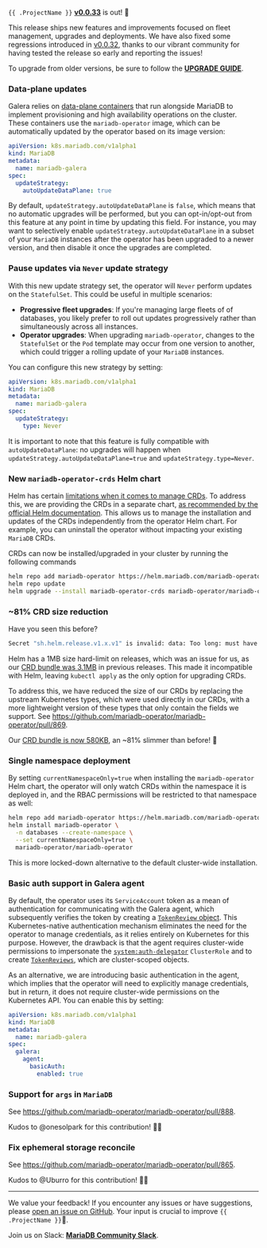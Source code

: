 
`{{ .ProjectName }}` __[v0.0.33](https://github.com/mariadb-operator/mariadb-operator/releases/tag/v0.0.33)__ is out! 🦭

This release ships new features and improvements focused on fleet management, upgrades and deployments. We have also fixed some regressions introduced in [v0.0.32](https://github.com/mariadb-operator/mariadb-operator/releases/tag/v0.0.32), thanks to our vibrant community for having tested the release so early and reporting the issues!

To upgrade from older versions, be sure to follow the __[UPGRADE GUIDE](https://github.com/mariadb-operator/mariadb-operator/blob/main/docs/UPGRADE_v0.0.33.md)__.

### Data-plane updates

Galera relies on [data-plane containers](https://github.com/mariadb-operator/mariadb-operator/tree/main/docs/GALERA.md#data-plane) that run alongside MariaDB to implement provisioning and high availability operations on the cluster. These containers use the `mariadb-operator` image, which can be automatically updated by the operator based on its image version:

```yaml
apiVersion: k8s.mariadb.com/v1alpha1
kind: MariaDB
metadata:
  name: mariadb-galera
spec:
  updateStrategy:
    autoUpdateDataPlane: true
```
By default, `updateStrategy.autoUpdateDataPlane` is `false`, which means that no automatic upgrades will be performed, but you can opt-in/opt-out from this feature at any point in time by updating this field. For instance, you may want to selectively enable `updateStrategy.autoUpdateDataPlane` in a subset of your `MariaDB` instances after the operator has been upgraded to a newer version, and then disable it once the upgrades are completed.

### Pause updates via `Never` update strategy

With this new update strategy set, the operator will `Never` perform updates on the `StatefulSet`. This could be useful in multiple scenarios:
- __Progressive fleet upgrades__: If you're managing large fleets of of databases, you likely prefer to roll out updates progressively rather than simultaneously across all instances.
- __Operator upgrades__: When upgrading `mariadb-operator`, changes to the `StatefulSet` or the `Pod` template may occur from one version to another, which could trigger a rolling update of your `MariaDB` instances.

You can configure this new strategy by setting:

```yaml
apiVersion: k8s.mariadb.com/v1alpha1
kind: MariaDB
metadata:
  name: mariadb-galera
spec:
  updateStrategy:
    type: Never
``` 

It is important to note that this feature is fully compatible with `autoUpdateDataPlane`: no upgrades will happen when `updateStrategy.autoUpdateDataPlane=true` and `updateStrategy.type=Never`.

### New `mariadb-operator-crds` Helm chart

Helm has certain [limitations when it comes to manage CRDs](https://helm.sh/docs/chart_best_practices/custom_resource_definitions/#some-caveats-and-explanations). To address this, we are providing the CRDs in a separate chart, [as recommended by the official Helm documentation](https://helm.sh/docs/chart_best_practices/custom_resource_definitions/#method-2-separate-charts). This allows us to manage the installation and updates of the CRDs independently from the operator Helm chart. For example, you can uninstall the operator without impacting your existing `MariaDB` CRDs.

CRDs can now be installed/upgraded in your cluster by running the following commands

```bash
helm repo add mariadb-operator https://helm.mariadb.com/mariadb-operator
helm repo update
helm upgrade --install mariadb-operator-crds mariadb-operator/mariadb-operator-crds
```

### ~81% CRD size reduction

Have you seen this before?

```bash
Secret "sh.helm.release.v1.x.v1" is invalid: data: Too long: must have at most 1048576 character
```
Helm has a 1MB size hard-limit on releases, which was an issue for us, as our [CRD bundle was 3.1MB](https://github.com/mariadb-operator/mariadb-operator/blob/v0.0.31/deploy/crds/crds.yaml) in previous releases. This made it incompatible with Helm, leaving `kubectl apply` as the only option for upgrading CRDs.

To address this, we have reduced the size of our CRDs by replacing the upstream Kubernetes types, which were used directly in our CRDs, with a more lightweight version of these types that only contain the fields we support. See https://github.com/mariadb-operator/mariadb-operator/pull/869.

Our [CRD bundle is now 580KB](https://github.com/mariadb-operator/mariadb-operator/blob/fcdab4bcb297fda0b82aa8b5e0fe22d00563f590/deploy/crds/crds.yaml), an ~81% slimmer than before!  🧹

### Single namespace deployment

By setting `currentNamespaceOnly=true` when installing the `mariadb-operator` Helm chart, the operator will only watch CRDs within the namespace it is deployed in, and the RBAC permissions will be restricted to that namespace as well:

```bash
helm repo add mariadb-operator https://helm.mariadb.com/mariadb-operator
helm install mariadb-operator \
  -n databases --create-namespace \
  --set currentNamespaceOnly=true \
  mariadb-operator/mariadb-operator
```

This is more locked-down alternative to the default cluster-wide installation.

### Basic auth support in Galera agent

By default, the operator uses its `ServiceAccount` token as a mean of  authentication for communicating with the Galera agent, which subsequently verifies the token by creating a [`TokenReview` object](https://kubernetes.io/docs/reference/kubernetes-api/authentication-resources/token-review-v1/). This Kubernetes-native authentication mechanism eliminates the need for the operator to manage credentials, as it relies entirely on Kubernetes for this purpose. However, the drawback is that the agent requires cluster-wide permissions to impersonate the [`system:auth-delegator`](https://kubernetes.io/docs/reference/access-authn-authz/rbac/#other-component-roles) `ClusterRole` and to create [`TokenReviews`](https://kubernetes.io/docs/reference/kubernetes-api/authentication-resources/token-review-v1/), which are cluster-scoped objects.

As an alternative, we are introducing basic authentication in the agent, which implies that the operator will need to explicitly manage credentials, but in return, it does not require cluster-wide permissions on the Kubernetes API. You can enable this by setting:

```yaml
apiVersion: k8s.mariadb.com/v1alpha1
kind: MariaDB
metadata:
  name: mariadb-galera
spec:
  galera:
    agent:
      basicAuth:
        enabled: true
```

### Support for `args` in `MariaDB`

See https://github.com/mariadb-operator/mariadb-operator/pull/888.

Kudos to @onesolpark for this contribution! 🙏🏻

### Fix ephemeral storage reconcile

See https://github.com/mariadb-operator/mariadb-operator/pull/865.

Kudos to @Uburro for this contribution! 🙏🏻

---

We value your feedback! If you encounter any issues or have suggestions, please [open an issue on GitHub](https://github.com/mariadb-operator/mariadb-operator/issues/new/choose). Your input is crucial to improve `{{ .ProjectName }}`🦭.

Join us on Slack: **[MariaDB Community Slack](https://r.mariadb.com/join-community-slack)**.